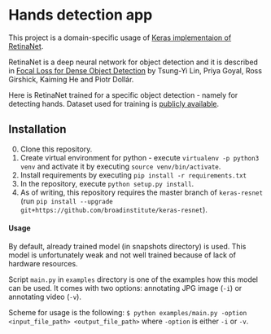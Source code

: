 # Hands detection app 
This project is a domain-specific  usage of [Keras implementaion of RetinaNet](https://github.com/fizyr/keras-retinanet).

RetinaNet is a deep neural network for object detection and it is described in [Focal Loss for Dense Object Detection](https://arxiv.org/abs/1708.02002) by Tsung-Yi Lin, Priya Goyal, Ross Girshick, Kaiming He and Piotr Dollár.

Here is RetinaNet trained for a specific object detection - namely for detecting hands. Dataset used for training is [publicly available](http://www.robots.ox.ac.uk/~vgg/data/hands/). 

## Installation

0) Clone this repository.
1) Create virtual environment for python - execute `virtualenv -p python3 venv` and activate it by executing `source venv/bin/activate`. 
2) Install requirements by executing `pip install -r requirements.txt`
3) In the repository, execute `python setup.py install`.
4) As of writing, this repository requires the master branch of `keras-resnet` (run `pip install --upgrade git+https://github.com/broadinstitute/keras-resnet`).


#### Usage
By default, already trained model (in snapshots directory) is used. This model is unfortunately weak and not well trained because of lack of hardware resources. 

Script `main.py` in `examples` directory is one of the examples how this model can be used. It comes with two options: annotating JPG image (`-i`) or annotating video (`-v`).

Scheme for usage is the following:
`$ python examples/main.py -option <input_file_path> <output_file_path>`
where `-option` is either `-i` or `-v`.

